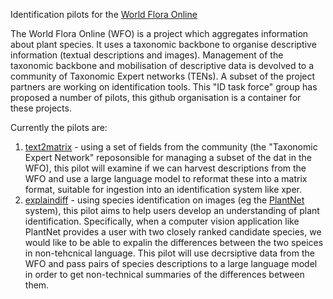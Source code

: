 
Identification pilots for the [World Flora Online](https://www.worldfloraonline.org/)

The World Flora Online (WFO) is a project which aggregates information about plant species. It uses a taxonomic backbone to organise descriptive information (textual descriptions and images). Management of the taxonomic backbone and mobilisation of descriptive data is devolved to a community of Taxonomic Expert networks (TENs). A subset of the project partners are working on identification tools. This "ID task force" group has proposed a number of pilots, this github organisation is a container for these projects.

Currently the pilots are:

1. [text2matrix](https://github.com/WFO-ID-pilots/text2matrix) - using a set of fields from the community (the "Taxonomic Expert Network" reposonsible for managing a subset of the dat in the WFO), this pilot will examine if we can harvest descriptions from the WFO and use a large language model to reformat these into a matrix format, suitable for ingestion into an identification system like xper.
2. [explaindiff](https://github.com/WFO-ID-pilots/explaindiff) - using species identification on images (eg the [PlantNet](https://plantnet.org) system), this pilot aims to help users develop an understanding of plant identification. Specifically, when a computer vision application like PlantNet provides a user with two closely ranked candidate species, we would like to be able to expalin the differences between the two speices in non-tehcnical language. This pilot will use decrsiptive data from the WFO and pass pairs of species descriptions to a large language model in order to get non-technical summaries of the differences between them.
